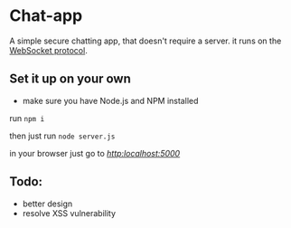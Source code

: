 # Chat-app
A simple secure chatting app, that doesn't require a server. it runs on the [WebSocket protocol](https://en.wikipedia.org/wiki/WebSocket).

## Set it up on your own
- make sure you have Node.js and NPM installed

run ```npm i```

then just run ```node server.js```

in your browser just go to [*http:localhost:5000*](http:localhost:5000*)

## Todo:
* better design
* resolve XSS vulnerability
